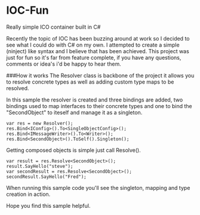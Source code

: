 IOC-Fun
=======

Really simple ICO container built in C#

Recently the topic of IOC has been buzzing around at work so I decided to see what I could do with C# on my own. I attempted to create a simple (ninject) like syntax and I believe that has been achieved. This project was just for fun so it's far from feature complete, if you have any questions, comments or idea's i'd be happy to hear them. 


###How it works
The Resolver class is backbone of the project it allows you to resolve concrete types as well as adding custom type maps to be resolved. 

In this sample the resolver is created and three bindings are added, two bindings used to map interfaces to their concrete types and one to bind the "SecondObject" to iteself and manage it as a singleton.

    var res = new Resolver();
    res.Bind<IConfig>().To<SingleObjectConfig>();
    res.Bind<IMessageWriter>().To<Writer>();
    res.Bind<SecondObject>().ToSelf().Singleton();


Getting composed objects is simple just call Resolve<T>().

    var result = res.Resolve<SecondObject>();
    result.SayHello("steve");
    var secondResult = res.Resolve<SecondObject>();
    secondResult.SayHello("Fred");


When running this sample code you'll see the singleton, mapping and type creation in action. 


Hope you find this sample helpful.
